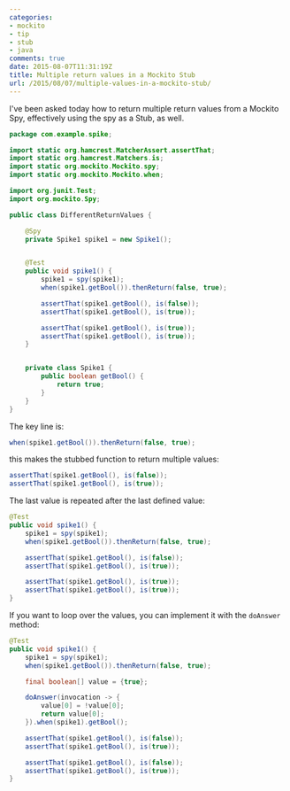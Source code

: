 ```yaml
---
categories:
- mockito
- tip
- stub
- java
comments: true
date: 2015-08-07T11:31:19Z
title: Multiple return values in a Mockito Stub
url: /2015/08/07/multiple-values-in-a-mockito-stub/
---
```


I've been asked today how to return multiple return values from a Mockito Spy, effectively using the spy as a Stub, as well.

```java
package com.example.spike;

import static org.hamcrest.MatcherAssert.assertThat;
import static org.hamcrest.Matchers.is;
import static org.mockito.Mockito.spy;
import static org.mockito.Mockito.when;

import org.junit.Test;
import org.mockito.Spy;

public class DifferentReturnValues {

	@Spy
	private Spike1 spike1 = new Spike1();


	@Test
	public void spike1() {
		spike1 = spy(spike1);
		when(spike1.getBool()).thenReturn(false, true);

		assertThat(spike1.getBool(), is(false));
		assertThat(spike1.getBool(), is(true));

		assertThat(spike1.getBool(), is(true));
		assertThat(spike1.getBool(), is(true));
	}


	private class Spike1 {
		public boolean getBool() {
			return true;
		}
	}
}
```

The key line is:

```java
when(spike1.getBool()).thenReturn(false, true);
```

this makes the stubbed function to return multiple values:

```java
assertThat(spike1.getBool(), is(false));
assertThat(spike1.getBool(), is(true));
```

The last value is repeated after the last defined value:

```java
@Test
public void spike1() {
	spike1 = spy(spike1);
	when(spike1.getBool()).thenReturn(false, true);

	assertThat(spike1.getBool(), is(false));
	assertThat(spike1.getBool(), is(true));

	assertThat(spike1.getBool(), is(true));
	assertThat(spike1.getBool(), is(true));
}
```

If you want to loop over the values, you can implement it with the ``doAnswer`` method:

```java
@Test
public void spike1() {
	spike1 = spy(spike1);
	when(spike1.getBool()).thenReturn(false, true);

	final boolean[] value = {true};

	doAnswer(invocation -> {
		value[0] = !value[0];
		return value[0];
	}).when(spike1).getBool();

	assertThat(spike1.getBool(), is(false));
	assertThat(spike1.getBool(), is(true));

	assertThat(spike1.getBool(), is(false));
	assertThat(spike1.getBool(), is(true));
}
```

